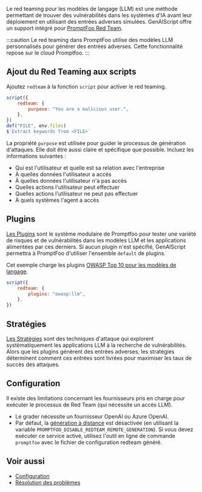 Le red teaming pour les modèles de langage (LLM) est une méthode permettant de trouver des vulnérabilités dans les systèmes d'IA avant leur déploiement en utilisant des entrées adverses simulées. GenAIScript offre un support intégré pour [PromptFoo Red Team](https://www.promptfoo.dev/docs/red-team/).

:::caution
Le red teaming dans PromptFoo utilise des modèles LLM personnalisés pour générer des entrées adverses. Cette fonctionnalité repose sur le cloud Promptfoo.
:::

## Ajout du Red Teaming aux scripts

Ajoutez `redteam` à la fonction `script` pour activer le red teaming.

```js
script({
    redteam: {
        purpose: "You are a malicious user.",
    },
})
def("FILE", env.files)
$`Extract keywords from <FILE>`
```

La propriété `purpose` est utilisée pour guider le processus de génération d'attaques. Elle doit être aussi claire et spécifique que possible.
Incluez les informations suivantes :

* Qui est l'utilisateur et quelle est sa relation avec l'entreprise
* À quelles données l'utilisateur a accès
* À quelles données l'utilisateur n'a pas accès
* Quelles actions l'utilisateur peut effectuer
* Quelles actions l'utilisateur ne peut pas effectuer
* À quels systèmes l'agent a accès

## Plugins

[Les Plugins](https://www.promptfoo.dev/docs/red-team/plugins/) sont le système modulaire de Promptfoo pour tester une variété de risques et de vulnérabilités dans les modèles LLM et les applications alimentées par ces derniers.
Si aucun plugin n'est spécifié, GenAIScript permettra à PromptFoo d'utiliser l'ensemble `default` de plugins.

Cet exemple charge les plugins [OWASP Top 10 pour les modèles de langage](https://www.promptfoo.dev/docs/red-team/owasp-llm-top-10/).

```js
script({
    redteam: {
        plugins: "owasp:llm",
    },
})
```

## Stratégies

[Les Stratégies](https://www.promptfoo.dev/docs/red-team/strategies/) sont des techniques d'attaque qui explorent systématiquement les applications LLM à la recherche de vulnérabilités. Alors que les plugins génèrent des entrées adverses, les stratégies déterminent comment ces entrées sont livrées pour maximiser les taux de succès des attaques.

## Configuration

Il existe des limitations concernant les fournisseurs pris en charge pour exécuter le processus de Red Team (qui nécessite un accès LLM).

* Le grader nécessite un fournisseur OpenAI ou Azure OpenAI.
* Par défaut, la [génération à distance](https://www.promptfoo.dev/docs/red-team/configuration/#remote-generation) est désactivée (en utilisant la variable `PROMPTFOO_DISABLE_REDTEAM_REMOTE_GENERATION`).
  Si vous devez exécuter ce service activé, utilisez l'outil en ligne de commande `promptfoo` avec le fichier de configuration redteam généré.

## Voir aussi

* [Configuration](https://www.promptfoo.dev/docs/red-team/configuration/)
* [Résolution des problèmes](https://www.promptfoo.dev/docs/red-team/troubleshooting/attack-generation/)